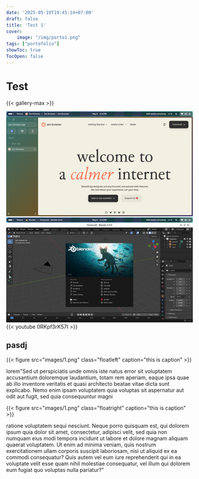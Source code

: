 ```yaml
---
date: '2025-05-19T19:45:14+07:00'
draft: false
title: 'Test 1'
cover:
    image: "/img/porto1.png"
tags: ["portofolio"]
showToc: true
TocOpen: false
---
```

# Test

{{< gallery-max >}}

![test1](images/1.png)
![test2](images/2.png)
{{< youtube 0RKpf3rK57I >}}

## pasdj


{{< figure src="images/1.png" class="floatleft" caption="this is caption" >}}

lorem"Sed ut perspiciatis unde omnis iste natus error sit voluptatem accusantium doloremque laudantium, totam rem aperiam, eaque ipsa quae ab illo inventore veritatis et quasi architecto beatae vitae dicta sunt explicabo. Nemo enim ipsam voluptatem quia voluptas sit aspernatur aut odit aut fugit, sed quia consequuntur magni 

{{< figure src="images/1.png" class="floatright" caption="this is caption" >}}

ratione voluptatem sequi nesciunt. Neque porro quisquam est, qui dolorem ipsum quia dolor sit amet, consectetur, adipisci velit, sed quia non numquam eius modi tempora incidunt ut labore et dolore magnam aliquam quaerat voluptatem. Ut enim ad minima veniam, quis nostrum exercitationem ullam corporis suscipit laboriosam, nisi ut aliquid 
ex ea commodi consequatur? Quis autem vel eum iure reprehenderit qui in ea voluptate velit esse quam nihil molestiae consequatur, vel illum qui dolorem eum fugiat quo voluptas nulla pariatur?"


